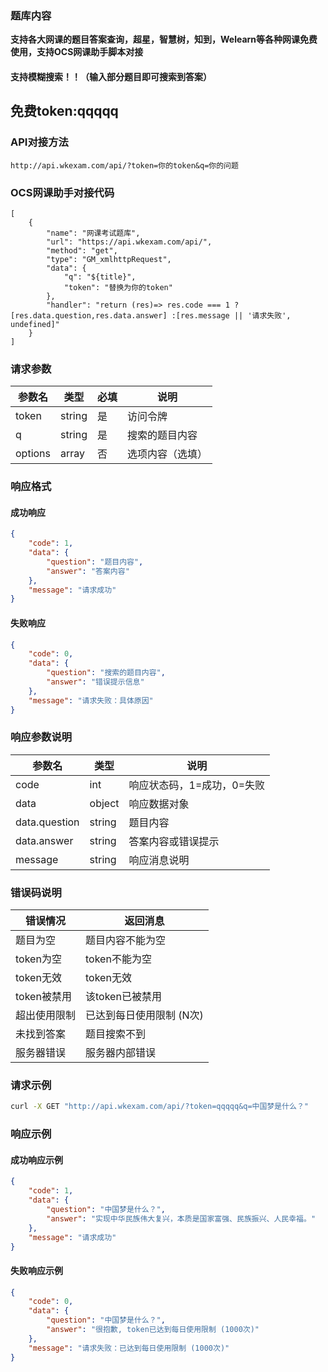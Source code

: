 
### 题库内容
**支持各大网课的题目答案查询，超星，智慧树，知到，Welearn等各种网课免费使用，支持OCS网课助手脚本对接**

#### 支持模糊搜索！！（输入部分题目即可搜索到答案）

## 免费token:qqqqq

### API对接方法
```
http://api.wkexam.com/api/?token=你的token&q=你的问题
```
### OCS网课助手对接代码
```
[
    {
        "name": "网课考试题库",
        "url": "https://api.wkexam.com/api/",
        "method": "get",
        "type": "GM_xmlhttpRequest",
        "data": {
            "q": "${title}",
            "token": "替换为你的token"
        },
        "handler": "return (res)=> res.code === 1 ? [res.data.question,res.data.answer] :[res.message || '请求失败', undefined]"
    }
]
```
### 请求参数

| 参数名 | 类型 | 必填 | 说明 |
|--------|------|------|------|
| token | string | 是 | 访问令牌 |
| q | string | 是 | 搜索的题目内容 |
| options | array | 否 | 选项内容（选填） |

### 响应格式

#### 成功响应

```json
{
    "code": 1,
    "data": {
        "question": "题目内容",
        "answer": "答案内容"
    },
    "message": "请求成功"
}
```

#### 失败响应

```json
{
    "code": 0,
    "data": {
        "question": "搜索的题目内容",
        "answer": "错误提示信息"
    },
    "message": "请求失败：具体原因"
}
```

### 响应参数说明

| 参数名 | 类型 | 说明 |
|--------|------|------|
| code | int | 响应状态码，1=成功，0=失败 |
| data | object | 响应数据对象 |
| data.question | string | 题目内容 |
| data.answer | string | 答案内容或错误提示 |
| message | string | 响应消息说明 |

### 错误码说明

| 错误情况 | 返回消息 |
|----------|----------|
| 题目为空 | 题目内容不能为空 |
| token为空 | token不能为空 |
| token无效 | token无效 |
| token被禁用 | 该token已被禁用 |
| 超出使用限制 | 已达到每日使用限制 (N次) |
| 未找到答案 | 题目搜索不到 |
| 服务器错误 | 服务器内部错误 |

### 请求示例

```bash
curl -X GET "http://api.wkexam.com/api/?token=qqqqq&q=中国梦是什么？"
```

### 响应示例

#### 成功响应示例

```json
{
    "code": 1,
    "data": {
        "question": "中国梦是什么？",
        "answer": "实现中华民族伟大复兴，本质是国家富强、民族振兴、人民幸福。"
    },
    "message": "请求成功"
}
```

#### 失败响应示例

```json
{
    "code": 0,
    "data": {
        "question": "中国梦是什么？",
        "answer": "很抱歉, token已达到每日使用限制 (1000次)"
    },
    "message": "请求失败：已达到每日使用限制 (1000次)"
}
```


